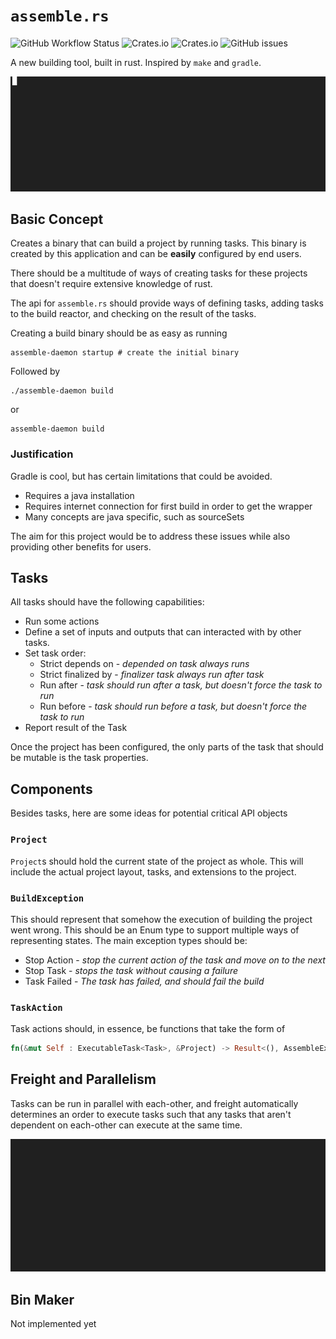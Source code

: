 # `assemble.rs`

![GitHub Workflow Status](https://img.shields.io/github/workflow/status/joshradin/assemble-rs/Rust)
![Crates.io](https://img.shields.io/crates/v/assemble-core)
![Crates.io](https://img.shields.io/crates/d/assemble-core)
![GitHub issues](https://img.shields.io/github/issues/joshradin/assemble-rs)


A new building tool, built in rust. Inspired by `make` and `gradle`.

![welcome task](resources/help_task.gif)


## Basic Concept

Creates a binary that can build a project by running tasks. This
binary is created by this application and can be **easily** configured
by end users. 

There should be a multitude of ways of creating tasks for these projects
that doesn't require extensive knowledge of rust.

The api for `assemble.rs` should provide ways of defining tasks,
adding tasks to the build reactor, and checking on the result of the tasks.

Creating a build binary should be as easy as running

```shell
assemble-daemon startup # create the initial binary
```
Followed by
```shell
./assemble-daemon build
```
or
```shell
assemble-daemon build
```

### Justification
Gradle is cool, but has certain limitations that could be avoided.
- Requires a java installation
- Requires internet connection for first build in order to get the wrapper
- Many concepts are java specific, such as sourceSets

The aim for this project would be to address these issues while also providing
other benefits for users.

## Tasks

All tasks should have the following capabilities:

- Run some actions
- Define a set of inputs and outputs that can interacted with by other
tasks.
- Set task order:
  - Strict depends on - _depended on task always runs_
  - Strict finalized by - _finalizer task always run after task_
  - Run after - _task should run after a task, but doesn't force the task to run_
  - Run before - _task should run before a task, but doesn't force the task to run_
- Report result of the Task

Once the project has been configured, the only parts of the task that should be
mutable is the task properties.

## Components

Besides tasks, here are some ideas for potential critical API objects

### `Project`

`Project`s should hold the current state of the project as whole. This will
include the actual project layout, tasks, and extensions to the project.

### `BuildException`

This should represent that somehow the execution of building the project went wrong. This should be an 
Enum type to support multiple ways of representing states. The main exception types should be:
 - Stop Action - _stop the current action of the task and move on to the next_
 - Stop Task - _stops the task without causing a failure_
 - Task Failed - _The task has failed, and should fail the build_


### `TaskAction`

Task actions should, in essence, be functions that take the form of 
```rust
fn(&mut Self : ExecutableTask<Task>, &Project) -> Result<(), AssembleException>;
```

## Freight and Parallelism

Tasks can be run in parallel with each-other, and freight automatically determines
an order to execute tasks such that any tasks that aren't dependent on each-other
can execute at the same time. 

![tasks in parallel](resources/parallelism.gif)

## Bin Maker

Not implemented yet